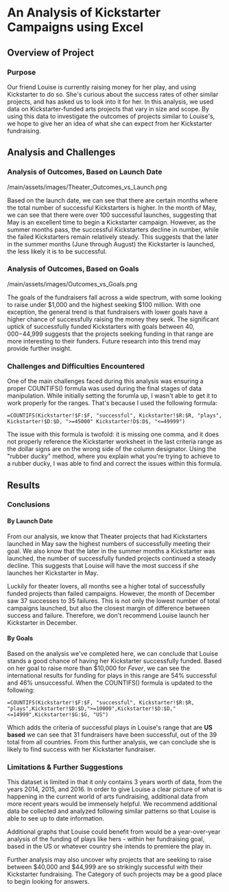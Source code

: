 # An Analysis of Kickstarter Campaigns using Excel
## Overview of Project
### Purpose
   Our friend Louise is currently raising money for her play, and using Kickstarter to do so. She's curious about the success rates of other similar projects, and has asked us to look into it for her. In this analysis, we used data on Kickstarter-funded arts projects that vary in size and scope. By using this data to investigate the outcomes of projects similar to Louise's, we hope to give her an idea of what she can expect from her Kickstarter fundraising. 
 
 ## Analysis and Challenges
    
### Analysis of Outcomes, Based on Launch Date
/main/assets/images/Theater_Outcomes_vs_Launch.png

Based on the launch date, we can see that there are certain months where the total number of successful Kickstarters is higher. In the month of May, we can see that there were over 100 successful launches, suggesting that May is an excellent time to begin a Kickstarter campaign. However, as the summer months pass, the successful Kickstarters decline in number, while the failed Kickstarters remain relatively steady. This suggests that the later in the summer months (June through August) the Kickstarter is launched, the less likely it is to be successful. 

### Analysis of Outcomes, Based on Goals
/main/assets/images/Outcomes_vs_Goals.png

The goals of the fundraisers fall across a wide spectrum, with some looking to raise under $1,000 and the highest seeking $100 million. With one exception, the general trend is that fundraisers with lower goals have a higher chance of successfully raising the money they seek. The significant uptick of successfully funded Kickstarters with goals between $40,000-$44,999 suggests that the projects seeking funding in that range are more interesting to their funders. Future research into this trend may provide further insight. 

### Challenges and Difficulties Encountered

One of the main challenges faced during this analysis was ensuring a proper COUNTIFS() formula was used during the final stages of data manipulation. While initially setting the forumla up, I wasn't able to get it to work properly for the ranges. That's because I used the following formula: 

`=COUNTIFS(Kickstarter!$F:$F, "successful", Kickstarter!$R:$R, "plays", Kickstarter!$D:$D, ">=45000" Kickstarter!D$:D$, "<=49999")`

The issue with this formula is twofold: it is missing one comma, and it does not properly reference the Kickstarter worksheet in the last criteria range as the dollar signs are on the wrong side of the column designator. Using the "rubber ducky" method, where you explain what you're trying to achieve to a rubber ducky, I was able to find and correct the issues within this formula. 

## Results

### Conclusions

#### By Launch Date

From our analysis, we know that Theater projects that had Kickstarters launched in May saw the highest numbers of successfully meeting their goal. We also know that the later in the summer months a Kickstarter was launched, the number of successfully funded projects continued a steady decline. This suggests that Louise will have the most success if she launches her Kickstarter in May.

Luckily for theater lovers, all months see a higher total of successfully funded projects than failed campaigns. However, the month of December saw 37 successes to 35 failures. This is not only the lowest number of total campaigns launched, but also the closest margin of difference between success and failure. Therefore, we don't recommend Louise launch her Kickstarter in December.

#### By Goals

Based on the analysis we've completed here, we can conclude that Louise stands a good chance of having her Kickstarter successfully funded. Based on her goal to raise more than $10,000 for *Fever*, we can see the international results for funding for plays in this range are 54% successful and 46% unsuccessful. When the COUNTIFS() formula is updated to the following: 

`=COUNTIFS(Kickstarter!$F:$F, "successful", Kickstarter!$R:$R, "plays",Kickstarter!$D:$D,">=10000",Kickstarter!$D:$D,"<=14999",Kickstarter!$G:$G, "US")`

Which adds the criteria of successful plays in Louise's range that are **US based** we can see that 31 fundraisers have been successful, out of the 39 total from all countries. From this further analysis, we can conclude she is likely to find success with her Kickstarter fundraiser.

### Limitations & Further Suggestions

This dataset is limited in that it only contains 3 years worth of data, from the years 2014, 2015, and 2016. In order to give Louise a clear picture of what is happening in the current world of arts fundraising, additional data from more recent years would be immensely helpful. We recommend additional data be collected and analyzed following similar patterns so that Louise is able to see up to date information. 

Additional graphs that Louise could benefit from would be a year-over-year analysis of the funding of plays like hers - within her fundraising goal, based in the US or whatever country she intends to premiere the play in. 

Further analysis may also uncover why projects that are seeking to raise between $40,000 and $44,999 are so strikingly successful with their Kickstarter fundraising. The Category of such projects may be a good place to begin looking for answers. 


